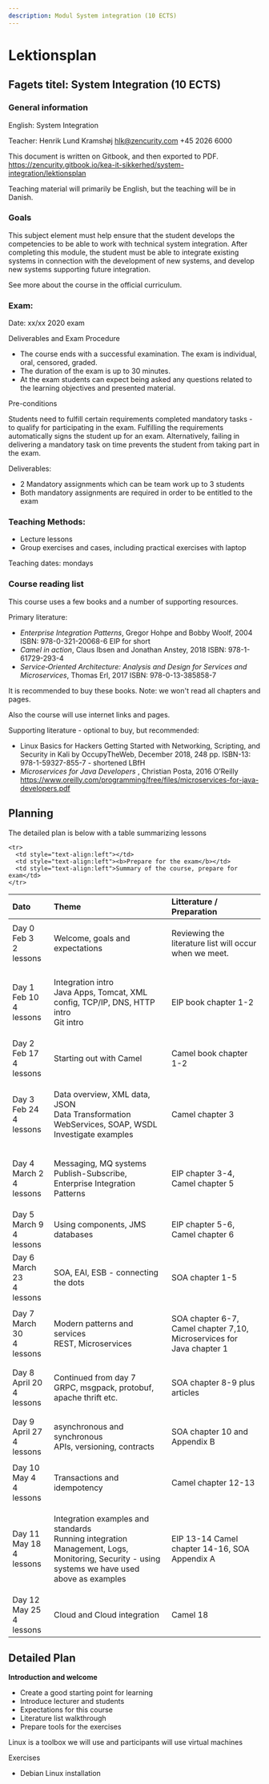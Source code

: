 ```yaml
---
description: Modul System integration (10 ECTS)
---
```


# Lektionsplan

## Fagets titel: System Integration \(10 ECTS\)

### General information

English: System Integration

Teacher: Henrik Lund Kramshøj hlk@zencurity.com +45 2026 6000

This document is written on Gitbook, and then exported to PDF.
https://zencurity.gitbook.io/kea-it-sikkerhed/system-integration/lektionsplan

Teaching material will primarily be English, but the teaching will be in Danish.

### Goals

This subject element must help ensure that the student develops the competencies to be able to work with technical system integration. After completing this module, the student must be able to integrate existing systems in connection with the development of new systems, and develop new systems supporting future integration.


See more about the course in the official curriculum.

### Exam:

Date: xx/xx 2020 exam

Deliverables and Exam Procedure

* The course ends with a successful examination. The exam is individual, oral, censored, graded.
* The duration of the exam is up to 30 minutes.
* At the exam students can expect being asked any questions related to the learning objectives and presented material.

Pre-conditions

Students need to fulfill certain requirements  completed mandatory tasks - to qualify for participating in the exam.
Fulfilling the requirements automatically signs the student up for an exam. Alternatively, failing in delivering a mandatory
task on time prevents the student from taking part in the exam.

 Deliverables:
* 2 Mandatory assignments which can be team work up to 3 students
* Both mandatory assignments are required in order to be entitled to the exam


### Teaching Methods:

* Lecture lessons
* Group exercises and cases, including practical exercises with laptop

Teaching dates: mondays

### Course reading list
This course uses a few books and a number of supporting resources.

Primary literature:

* _Enterprise Integration Patterns_, Gregor Hohpe and Bobby Woolf, 2004
ISBN: 978-0-321-20068-6 EIP for short
* _Camel in action_, Claus Ibsen and Jonathan Anstey, 2018
ISBN: 978-1-61729-293-4
* _Service‑Oriented Architecture: Analysis and Design for Services and Microservices_, Thomas Erl, 2017
ISBN: 978-0-13-385858-7


It is recommended to buy these books. Note: we won't read all chapters and pages.

Also the course will use internet links and pages.

Supporting literature - optional to buy, but recommended:

* Linux Basics for Hackers Getting Started with Networking, Scripting, and Security in Kali by OccupyTheWeb, December 2018, 248 pp. ISBN-13: 978-1-59327-855-7 - shortened LBfH
* _Microservices for Java Developers_ , Christian Posta, 2016 O’Reilly https://www.oreilly.com/programming/free/files/microservices-for-java-developers.pdf


## Planning

The detailed plan is below with a table summarizing lessons

<table>
<thead>
<tr>
  <th style="text-align:left">Dato</th>
  <th style="text-align:left">Theme</th>
  <th style="text-align:left">Litterature / Preparation</th>
</tr>
</thead>
<tbody>
<tr>
  <td style="text-align:left">Day 0 Feb 3 </br> 2 lessons</td>
  <td style="text-align:left">
    <p>Welcome, goals and expectations</br>
    </p>
  </td>
  <td style="text-align:left">
  <p> Reviewing the literature list will occur when we meet. </p>
  </td>
</tr>
<tr>
  <td style="text-align:left">Day 1 Feb 10 </br>4 lessons </td>
  <td style="text-align:left">
    <p>Integration intro</br>
    Java Apps, Tomcat, XML config, TCP/IP, DNS, HTTP intro<br>
    Git intro
    </p>
  </td>
  <td style="text-align:left">
  <p>EIP book chapter 1-2</p>
  </td>
</tr>
<tr>
  <td style="text-align:left">Day 2 Feb 17 </br>4 lessons </td>
  <td style="text-align:left">
    <p>Starting out with Camel</br>
    </p>
  </td>
  <td style="text-align:left">
  <p>Camel book chapter 1-2</p>
  </td>
</tr>
<tr>
  <td style="text-align:left">Day 3 Feb 24 </br>4 lessons </td>
  <td style="text-align:left">
    <p>Data overview, XML data, JSON<br>
Data Transformation<br>WebServices, SOAP, WSDL<br>Investigate examples
    </p>
  </td>
  <td style="text-align:left">
  <p>Camel chapter 3</p>
  </td>
</tr>
<tr>
  <td style="text-align:left">Day 4 March 2 </br>4 lessons </td>
  <td style="text-align:left">
    <p>Messaging, MQ systems</br>
    Publish-Subscribe, Enterprise Integration Patterns
    </p>
  </td>
  <td style="text-align:left">
  <p>EIP chapter 3-4, Camel chapter 5</p>
  </td>
</tr>
<tr>
  <td style="text-align:left">Day 5 March 9 </br>4 lessons </td>
  <td style="text-align:left">
    <p>Using components, JMS</br>
    databases
    </p>
  </td>
  <td style="text-align:left">
  <p>EIP chapter 5-6, Camel chapter 6</p>
  </td>
</tr>
<tr>
  <td style="text-align:left">Day 6 March 23 </br>4 lessons </td>
  <td style="text-align:left">
    <p>SOA, EAI, ESB - connecting the dots</br>
    </p>
  </td>
  <td style="text-align:left">
  <p>SOA chapter 1-5</p>
  </td>
</tr>
<tr>
  <td style="text-align:left">Day 7 March 30 </br>4 lessons </td>
  <td style="text-align:left">
    <p>Modern patterns and services</br>
    REST, Microservices
    </p>
  </td>
  <td style="text-align:left">
  <p>SOA chapter 6-7, Camel chapter 7,10, Microservices for Java chapter 1</p>
  </td>
</tr>
<tr>
  <td style="text-align:left">Day 8 April 20 </br>4 lessons </td>
  <td style="text-align:left">
    <p>Continued from day 7</br>
    GRPC, msgpack, protobuf, apache thrift etc.
    </p>
  </td>
  <td style="text-align:left">
  <p>SOA chapter 8-9 plus articles</p>
  </td>
</tr>
<tr>
  <td style="text-align:left">Day 9 April 27 </br>4 lessons </td>
  <td style="text-align:left">
    <p> asynchronous and synchronous</br>
    APIs, versioning, contracts
    </p>
  </td>
  <td style="text-align:left">
  <p>SOA chapter 10 and Appendix B</p>
  </td>
</tr>
<tr>
  <td style="text-align:left">Day 10 May 4 </br>4 lessons </td>
  <td style="text-align:left">
    <p>Transactions and idempotency</br>
    </p>
  </td>
  <td style="text-align:left">
  <p>Camel chapter 12-13</p>
  </td>
</tr>
<tr>
  <td style="text-align:left">Day 11 May 18 </br>4 lessons </td>
  <td style="text-align:left">
    <p>Integration examples and standards</br>
    Running integration
    Management, Logs, Monitoring, Security - using systems we have used above as examples
    </p>
  </td>
  <td style="text-align:left">
  <p>EIP 13-14 Camel chapter 14-16, SOA Appendix A</p>
  </td>
</tr>
<tr>
  <td style="text-align:left">Day 12 May 25 </br>4 lessons </td>
  <td style="text-align:left">
    <p>Cloud and Cloud integration</br>
    </p>
  </td>
  <td style="text-align:left">
  <p>Camel 18</p>
  </td>
</tr>

    <tr>
      <td style="text-align:left"></td>
      <td style="text-align:left"><b>Prepare for the exam</b></td>
      <td style="text-align:left">Summary of the course, prepare for exam</td>
    </tr>
  </tbody>
</table>

## Detailed Plan

**Introduction and welcome**

* Create a good starting point for learning
* Introduce lecturer and students
* Expectations for this course
* Literature list walkthrough
* Prepare tools for the exercises


Linux is a toolbox we will use and participants will use virtual machines

Exercises
* Debian Linux installation

